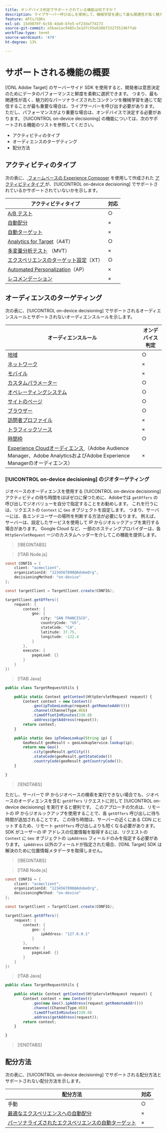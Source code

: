 ```yaml
---
title: オンデバイス判定でサポートされている機能は何ですか？
description: ライブサーバー呼び出しを使用して、機械学習を通じて最も関連性が高く魅力的なパーソナライズされたコンテンツを配信する方法を説明します。
feature: APIs/SDKs
exl-id: 15d9870f-6c58-4da0-bfe5-ef23daf7d273
source-git-commit: e5bae1ac9485c3e1d7c55e6386f332755196ffab
workflow-type: tm+mt
source-wordcount: '474'
ht-degree: 13%

---
```


# サポートされる機能の概要

[!DNL Adobe Target] のサーバーサイド SDK を使用すると、開発者は意思決定のためにデータのパフォーマンスと鮮度を柔軟に選択できます。 つまり、最も関連性が高く、魅力的なパーソナライズされたコンテンツを機械学習を通じて配信することが最も重要な場合は、ライブサーバーを呼び出す必要があります。 ただし、パフォーマンスがより重要な場合は、オンデバイスで決定する必要があります。 [!UICONTROL on-device decisioning] の機能については、次のサポートされる機能のリストを参照してください。

* アクティビティのタイプ
* オーディエンスのターゲティング
* 配分方法

## アクティビティのタイプ

次の表に、[ フォームベースの Experience Composer](https://experienceleague.adobe.com/docs/target/using/activities/target-activities-guide.html?lang=ja) を使用して作成された [ アクティビティタイプ ](https://experienceleague.adobe.com/docs/target/using/experiences/form-experience-composer.html?lang=ja&) が、[!UICONTROL on-device decisioning] でサポートされているかサポートされていないかを示します。

| アクティビティタイプ | 対応 |
| --- | --- |
| [A/B テスト](https://experienceleague.adobe.com/docs/target/using/activities/abtest/test-ab.html?lang=ja) | ○ |
| [自動配分](https://experienceleague.adobe.com/docs/target/using/activities/auto-allocate/automated-traffic-allocation.html?lang=ja) | × |
| [自動ターゲット](https://experienceleague.adobe.com/docs/target/using/activities/auto-target/auto-target-to-optimize.html?lang=ja) | × |
| [Analytics for Target](https://experienceleague.adobe.com/docs/target/using/integrate/a4t/a4t.html?lang=ja)（A4T） | ○ |
| [多変量分析テスト](https://experienceleague.adobe.com/docs/target/using/activities/multivariate-test/multivariate-testing.html?lang=ja) （MVT） | × |
| [エクスペリエンスのターゲット設定](https://experienceleague.adobe.com/docs/target/using/activities/experience-targeting/experience-target.html?lang=ja)（XT） | ○ |
| [Automated Personalization](https://experienceleague.adobe.com/docs/target/using/activities/automated-personalization/automated-personalization.html?lang=ja)（AP） | × |
| [レコメンデーション](https://experienceleague.adobe.com/docs/target/using/recommendations/recommendations.html?lang=ja) | × |


## オーディエンスのターゲティング

次の表に、[!UICONTROL on-device decisioning] でサポートされるオーディエンスルールとサポートされないオーディエンスルールを示します。

| オーディエンスルール | オンデバイス判定 |
| --- | --- |
| [地域](https://experienceleague.adobe.com/docs/target/using/audiences/create-audiences/categories-audiences/geo.html?lang=ja) | ○ |
| [ネットワーク](https://experienceleague.adobe.com/docs/target/using/audiences/create-audiences/categories-audiences/network.html?lang=ja) | × |
| [モバイル](https://experienceleague.adobe.com/docs/target/using/audiences/create-audiences/categories-audiences/mobile.html?lang=ja) | × |
| [ カスタムパラメーター ](https://experienceleague.adobe.com/docs/target/using/audiences/create-audiences/categories-audiences/custom-parameters.html?lang=ja) | ○ |
| [オペレーティングシステム](https://experienceleague.adobe.com/docs/target/using/audiences/create-audiences/categories-audiences/operating-system.html?lang=ja) | ○ |
| [サイトのページ](https://experienceleague.adobe.com/docs/target/using/audiences/create-audiences/categories-audiences/site-pages.html?lang=ja) | ○ |
| [ブラウザー](https://experienceleague.adobe.com/docs/target/using/audiences/create-audiences/categories-audiences/browser.html?lang=ja) | ○ |
| [訪問者プロファイル](https://experienceleague.adobe.com/docs/target/using/audiences/create-audiences/categories-audiences/visitor-profile.html?lang=ja) | × |
| [トラフィックソース](https://experienceleague.adobe.com/docs/target/using/audiences/create-audiences/categories-audiences/traffic-sources.html?lang=ja) | × |
| [時間枠](https://experienceleague.adobe.com/docs/target/using/audiences/create-audiences/categories-audiences/time-frame.html?lang=ja) | ○ |
| [Experience Cloudオーディエンス ](https://experienceleague.adobe.com/docs/target/using/integrate/mmp.html?lang=ja) （Adobe Audience Manager、Adobe AnalyticsおよびAdobe Experience Managerのオーディエンス） | × |

### [!UICONTROL on-device decisioning] のジオターゲティング

ジオベースのオーディエンスを使用する [!UICONTROL on-device decisioning] アクティビティの待ち時間をほぼゼロに保つために、Adobeでは `getOffers` の呼び出しでジオバリューを自分で指定することをお勧めします。 これを行うには、リクエストの `Context` に `Geo` オブジェクトを設定します。 つまり、サーバーには、各エンドユーザーの場所を判断する方法が必要になります。 例えば、サーバーは、設定したサービスを使用して IP からジオルックアップを実行する場合があります。 Google Cloud など、一部のホスティングプロバイダーは、各 `HttpServletRequest` ージのカスタムヘッダーを介してこの機能を提供します。

>[!BEGINTABS]

>[!TAB Node.js]

```csharp {line-numbers="true"}
const CONFIG = {
    client: "acmeclient",
    organizationId: "1234567890@AdobeOrg",
    decisioningMethod: "on-device"
};

const targetClient = TargetClient.create(CONFIG);

targetClient.getOffers({
    request: {
        context: {
            geo: {
                city: "SAN FRANCISCO",
                countryCode: "US",
                stateCode: "CA",
                latitude: 37.75,
                longitude: -122.4
            }
        },
        execute: {
            pageLoad: {}
        }
    }
})
```

>[!TAB Java]

```javascript {line-numbers="true"}
public class TargetRequestUtils {

    public static Context getContext(HttpServletRequest request) {
        Context context = new Context()
            .geo(ipToGeoLookup(request.getRemoteAddr()))
            .channel(ChannelType.WEB)
            .timeOffsetInMinutes(330.0)
            .address(getAddress(request));
        return context;
    }

    public static Geo ipToGeoLookup(String ip) {
        GeoResult geoResult = geoLookupService.lookup(ip);
        return new Geo()
            .city(geoResult.getCity())
            .stateCode(geoResult.getStateCode())
            .countryCode(geoResult.getCountryCode());
    }

}
```

>[!ENDTABS]

ただし、サーバーで IP からジオベースの検索を実行できない場合でも、ジオベースのオーディエンスを含む `getOffers` リクエストに対して [!UICONTROL on-device decisioning] を実行すると便利です。 このアプローチの欠点は、リモートの IP からジオルックアップを使用することで、各 `getOffers` 呼び出しに待ち時間が追加されることです。 この待ち時間は、サーバーの近くにある CDN にヒットするため、リモート `getOffers` 呼び出しよりも短くなる必要があります。 SDK がユーザーの IP アドレスの位置情報を取得するには、リクエストの `Context` に `Geo` オブジェクトの `ipAddress` フィールドのみを指定する必要があります。 `ipAddress` 以外のフィールドが指定された場合、[!DNL Target] SDK は解決のために位置情報メタデータを取得しません。


>[!BEGINTABS]

>[!TAB Node.js]

```csharp {line-numbers="true"}
const CONFIG = {
    client: "acmeclient",
    organizationId: "1234567890@AdobeOrg",
    decisioningMethod: "on-device"
};

const targetClient = TargetClient.create(CONFIG);

targetClient.getOffers({
    request: {
        context: {
            geo: {
                ipAddress: "127.0.0.1"
            }
        },
        execute: {
            pageLoad: {}
        }
    }
})
```

>[!TAB Java]

```javascript {line-numbers="true"}
public class TargetRequestUtils {

    public static Context getContext(HttpServletRequest request) {
        Context context = new Context()
            .geo(new Geo().ipAddress(request.getRemoteAddr()))
            .channel(ChannelType.WEB)
            .timeOffsetInMinutes(330.0)
            .address(getAddress(request));
        return context;
    }

}
```

>[!ENDTABS]

## 配分方法

次の表に、[!UICONTROL on-device decisioning] でサポートされる配分方法とサポートされない配分方法を示します。

| 配分方法 | 対応 |
| --- | --- |
| 手動 | ○ |
| [ 最適なエクスペリエンスへの自動配分 ](https://experienceleague.adobe.com/docs/target/using/activities/auto-allocate/automated-traffic-allocation.html?lang=ja) | × |
| [ パーソナライズされたエクスペリエンスの自動ターゲット ](https://experienceleague.adobe.com/docs/target/using/activities/auto-target-to-optimize.html?lang=ja) | × |

